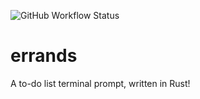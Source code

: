 ![GitHub Workflow Status](https://img.shields.io/github/workflow/status/bdreece/errands/Rust)

# errands

A to-do list terminal prompt, written in Rust!
